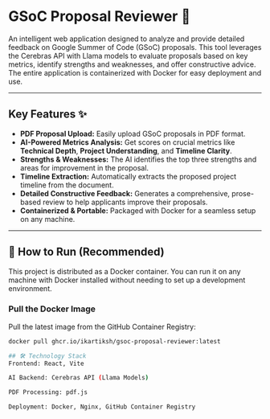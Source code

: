 # GSoC Proposal Reviewer 📝


An intelligent web application designed to analyze and provide detailed feedback on Google Summer of Code (GSoC) proposals. This tool leverages the Cerebras API with Llama models to evaluate proposals based on key metrics, identify strengths and weaknesses, and offer constructive advice. The entire application is containerized with Docker for easy deployment and use.



---
## Key Features ✨

* **PDF Proposal Upload:** Easily upload GSoC proposals in PDF format.
* **AI-Powered Metrics Analysis:** Get scores on crucial metrics like 
**Technical Depth**, **Project Understanding**, and **Timeline Clarity**.
* **Strengths & Weaknesses:** The AI identifies the top three strengths and areas for improvement in the proposal.
* **Timeline Extraction:** Automatically extracts the proposed project timeline from the document.
* **Detailed Constructive Feedback:** Generates a comprehensive, prose-based review to help applicants improve their proposals.
* **Containerized & Portable:** Packaged with Docker for a seamless setup on any machine.

---
## 🚀 How to Run (Recommended)

This project is distributed as a Docker container. You can run it on any machine with Docker installed without needing to set up a development environment.

### Pull the Docker Image

Pull the latest image from the GitHub Container Registry:
```bash
docker pull ghcr.io/ikartiksh/gsoc-proposal-reviewer:latest

## 🛠️ Technology Stack
Frontend: React, Vite

AI Backend: Cerebras API (Llama Models)

PDF Processing: pdf.js

Deployment: Docker, Nginx, GitHub Container Registry